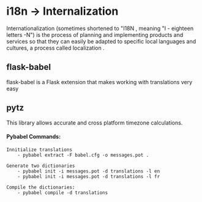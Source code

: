 # i18n -> Internalization

Internationalization (sometimes shortened to "I18N , meaning "I - eighteen letters -N") is the process of planning and implementing products and services so that they can easily be adapted to specific local languages and cultures, a process called localization .

## flask-babel

flask-babel is a Flask extension that makes working with translations very easy

## pytz

This library allows accurate and cross platform timezone calculations.

#### Pybabel Commands:

```babel
Innitialize translations
    - pybabel extract -F babel.cfg -o messages.pot .

Generate two dictionaries
    - pybabel init -i messages.pot -d translations -l en
    - pybabel init -i messages.pot -d translations -l fr

Compile the dictionaries:
    - pybabel compile -d translations
```
